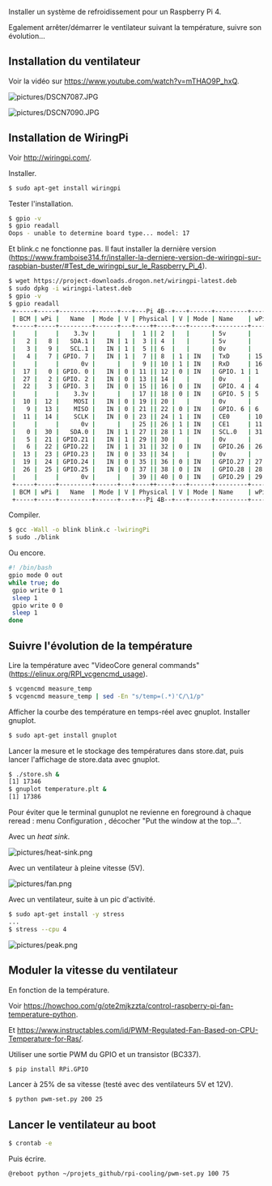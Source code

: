 
Installer un système de refroidissement pour un Raspberry Pi 4.

Egalement arrêter/démarrer le ventilateur suivant la température, suivre son évolution...

## Installation du ventilateur

Voir la vidéo sur https://www.youtube.com/watch?v=mTHAO9P_hxQ.

![pictures/DSCN7087.JPG](https://github.com/j-fremont/rpi-cooling/blob/master/pictures/DSCN7087.JPG)

![pictures/DSCN7090.JPG](https://github.com/j-fremont/rpi-cooling/blob/master/pictures/DSCN7090.JPG)

## Installation de WiringPi

Voir http://wiringpi.com/.

Installer.

```bash
$ sudo apt-get install wiringpi
```

Tester l'installation.

```bash
$ gpio -v
$ gpio readall
Oops - unable to determine board type... model: 17
```

Et blink.c ne fonctionne pas. Il faut installer la dernière version (https://www.framboise314.fr/installer-la-derniere-version-de-wiringpi-sur-raspbian-buster/#Test_de_wiringpi_sur_le_Raspberry_Pi_4).

```bash
$ wget https://project-downloads.drogon.net/wiringpi-latest.deb
$ sudo dpkg -i wiringpi-latest.deb
$ gpio -v
$ gpio readall
 +-----+-----+---------+------+---+---Pi 4B--+---+------+---------+-----+-----+
 | BCM | wPi |   Name  | Mode | V | Physical | V | Mode | Name    | wPi | BCM |
 +-----+-----+---------+------+---+----++----+---+------+---------+-----+-----+
 |     |     |    3.3v |      |   |  1 || 2  |   |      | 5v      |     |     |
 |   2 |   8 |   SDA.1 |   IN | 1 |  3 || 4  |   |      | 5v      |     |     |
 |   3 |   9 |   SCL.1 |   IN | 1 |  5 || 6  |   |      | 0v      |     |     |
 |   4 |   7 | GPIO. 7 |   IN | 1 |  7 || 8  | 1 | IN   | TxD     | 15  | 14  |
 |     |     |      0v |      |   |  9 || 10 | 1 | IN   | RxD     | 16  | 15  |
 |  17 |   0 | GPIO. 0 |   IN | 0 | 11 || 12 | 0 | IN   | GPIO. 1 | 1   | 18  |
 |  27 |   2 | GPIO. 2 |   IN | 0 | 13 || 14 |   |      | 0v      |     |     |
 |  22 |   3 | GPIO. 3 |   IN | 0 | 15 || 16 | 0 | IN   | GPIO. 4 | 4   | 23  |
 |     |     |    3.3v |      |   | 17 || 18 | 0 | IN   | GPIO. 5 | 5   | 24  |
 |  10 |  12 |    MOSI |   IN | 0 | 19 || 20 |   |      | 0v      |     |     |
 |   9 |  13 |    MISO |   IN | 0 | 21 || 22 | 0 | IN   | GPIO. 6 | 6   | 25  |
 |  11 |  14 |    SCLK |   IN | 0 | 23 || 24 | 1 | IN   | CE0     | 10  | 8   |
 |     |     |      0v |      |   | 25 || 26 | 1 | IN   | CE1     | 11  | 7   |
 |   0 |  30 |   SDA.0 |   IN | 1 | 27 || 28 | 1 | IN   | SCL.0   | 31  | 1   |
 |   5 |  21 | GPIO.21 |   IN | 1 | 29 || 30 |   |      | 0v      |     |     |
 |   6 |  22 | GPIO.22 |   IN | 1 | 31 || 32 | 0 | IN   | GPIO.26 | 26  | 12  |
 |  13 |  23 | GPIO.23 |   IN | 0 | 33 || 34 |   |      | 0v      |     |     |
 |  19 |  24 | GPIO.24 |   IN | 0 | 35 || 36 | 0 | IN   | GPIO.27 | 27  | 16  |
 |  26 |  25 | GPIO.25 |   IN | 0 | 37 || 38 | 0 | IN   | GPIO.28 | 28  | 20  |
 |     |     |      0v |      |   | 39 || 40 | 0 | IN   | GPIO.29 | 29  | 21  |
 +-----+-----+---------+------+---+----++----+---+------+---------+-----+-----+
 | BCM | wPi |   Name  | Mode | V | Physical | V | Mode | Name    | wPi | BCM |
 +-----+-----+---------+------+---+---Pi 4B--+---+------+---------+-----+-----+
```

Compiler.

```bash
$ gcc -Wall -o blink blink.c -lwiringPi
$ sudo ./blink
```

Ou encore.

```bash
#! /bin/bash
gpio mode 0 out 
while true; do 
 gpio write 0 1
 sleep 1
 gpio write 0 0
 sleep 1
done
```

## Suivre l'évolution de la température

Lire la température avec "VideoCore general commands" (https://elinux.org/RPI_vcgencmd_usage).

```bash
$ vcgencmd measure_temp
$ vcgencmd measure_temp | sed -En "s/temp=(.*)'C/\1/p"
```

Afficher la courbe des température en temps-réel avec gnuplot. Installer gnuplot.

```bash
$ sudo apt-get install gnuplot
```

Lancer la mesure et le stockage des températures dans store.dat, puis lancer l'affichage de store.data avec gnuplot.

```bash
$ ./store.sh &
[1] 17346
$ gnuplot temperature.plt &
[1] 17386
```

Pour éviter que le terminal gunuplot ne revienne en foreground à chaque reread : menu Configuration , décocher "Put the window at the top...".

Avec un *heat sink*.

![pictures/heat-sink.png](https://github.com/j-fremont/rpi-cooling/blob/master/pictures/heat-sink.png)

Avec un ventilateur à pleine vitesse (5V).

![pictures/fan.png](https://github.com/j-fremont/rpi-cooling/blob/master/pictures/fan.png)

Avec un ventilateur, suite à un pic d'activité.

```bash
$ sudo apt-get install -y stress
...
$ stress --cpu 4
```

![pictures/peak.png](https://github.com/j-fremont/rpi-cooling/blob/master/pictures/peak.png)


## Moduler la vitesse du ventilateur

En fonction de la température.

Voir https://howchoo.com/g/ote2mjkzzta/control-raspberry-pi-fan-temperature-python.

Et https://www.instructables.com/id/PWM-Regulated-Fan-Based-on-CPU-Temperature-for-Ras/.

Utiliser une sortie PWM du GPIO et un transistor (BC337).

```bash
$ pip install RPi.GPIO
```

Lancer à 25% de sa vitesse (testé avec des ventilateurs 5V et 12V).

```bash
$ python pwm-set.py 200 25
```

## Lancer le ventilateur au boot

```bash
$ crontab -e
```

Puis écrire.
```
@reboot python ~/projets_github/rpi-cooling/pwm-set.py 100 75
```



